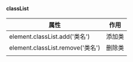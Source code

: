 #### classList

| 属性                             | 作用   |
| -------------------------------- | ------ |
| element.classList.add('类名')    | 添加类 |
| element.classList.remove('类名') | 删除类 |
|                                  |        |

